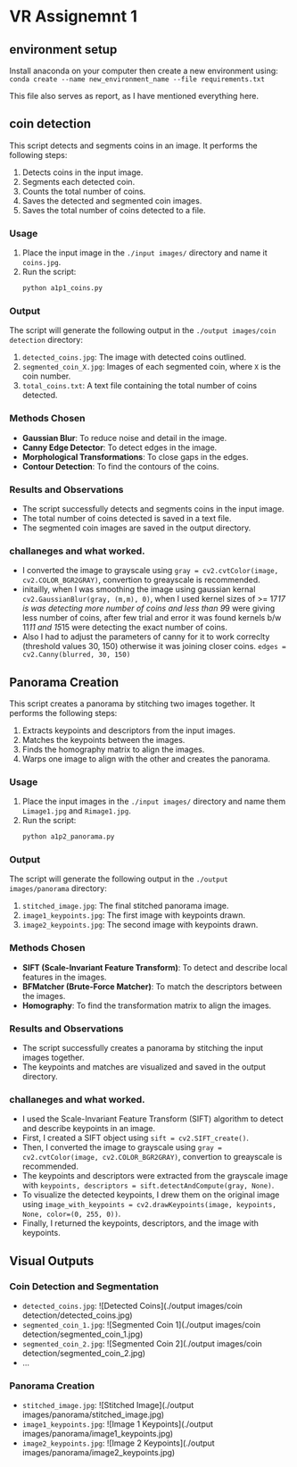 # VR Assignemnt 1 
## environment setup
Install anaconda on your computer
then create a new environment using:
`conda create --name new_environment_name --file requirements.txt`

This file also serves as report, as I have mentioned everything here.

## coin detection

This script detects and segments coins in an image. It performs the following steps:
1. Detects coins in the input image.
2. Segments each detected coin.
3. Counts the total number of coins.
4. Saves the detected and segmented coin images.
5. Saves the total number of coins detected to a file.

### Usage

1. Place the input image in the `./input images/` directory and name it `coins.jpg`.
2. Run the script:
    ```sh
    python a1p1_coins.py
    ```

### Output

The script will generate the following output in the `./output images/coin detection` directory:
1. `detected_coins.jpg`: The image with detected coins outlined.
2. `segmented_coin_X.jpg`: Images of each segmented coin, where `X` is the coin number.
3. `total_coins.txt`: A text file containing the total number of coins detected.

### Methods Chosen

- **Gaussian Blur**: To reduce noise and detail in the image.
- **Canny Edge Detector**: To detect edges in the image.
- **Morphological Transformations**: To close gaps in the edges.
- **Contour Detection**: To find the contours of the coins.

### Results and Observations

- The script successfully detects and segments coins in the input image.
- The total number of coins detected is saved in a text file.
- The segmented coin images are saved in the output directory.

### challaneges and what worked.

- I converted the image to grayscale using `gray = cv2.cvtColor(image, cv2.COLOR_BGR2GRAY)`, convertion to greayscale is recommended. 
- initailly, when I was smoothing the image using gaussian kernal `cv2.GaussianBlur(gray, (m,m), 0)`, when I used kernel sizes of >= 17*17 is was detecting more number of coins and less than 9*9 were giving less number of coins, after few trial and error it was found kernels b/w 11*11 and 15*15 were detecting the exact number of coins.
- Also I had to adjust the parameters of canny for it to work correclty (threshold values 30, 150) otherwise it was joining closer coins. `edges = cv2.Canny(blurred, 30, 150)`


## Panorama Creation
This script creates a panorama by stitching two images together. It performs the following steps:
1. Extracts keypoints and descriptors from the input images.
2. Matches the keypoints between the images.
3. Finds the homography matrix to align the images.
4. Warps one image to align with the other and creates the panorama.

### Usage

1. Place the input images in the `./input images/` directory and name them `Limage1.jpg` and `Rimage1.jpg`.
2. Run the script:
    ```sh
    python a1p2_panorama.py
    ```

### Output

The script will generate the following output in the `./output images/panorama` directory:
1. `stitched_image.jpg`: The final stitched panorama image.
2. `image1_keypoints.jpg`: The first image with keypoints drawn.
3. `image2_keypoints.jpg`: The second image with keypoints drawn.

### Methods Chosen

- **SIFT (Scale-Invariant Feature Transform)**: To detect and describe local features in the images.
- **BFMatcher (Brute-Force Matcher)**: To match the descriptors between the images.
- **Homography**: To find the transformation matrix to align the images.

### Results and Observations

- The script successfully creates a panorama by stitching the input images together.
- The keypoints and matches are visualized and saved in the output directory.

### challaneges and what worked.

- I used the Scale-Invariant Feature Transform (SIFT) algorithm to detect and describe keypoints in an image.
- First, I created a SIFT object using `sift = cv2.SIFT_create()`.
- Then, I converted the image to grayscale using `gray = cv2.cvtColor(image, cv2.COLOR_BGR2GRAY)`, convertion to greayscale is recommended. 
- The keypoints and descriptors were extracted from the grayscale image with `keypoints, descriptors = sift.detectAndCompute(gray, None)`.
- To visualize the detected keypoints, I drew them on the original image using `image_with_keypoints = cv2.drawKeypoints(image, keypoints, None, color=(0, 255, 0))`.
- Finally, I returned the keypoints, descriptors, and the image with keypoints.

## Visual Outputs

### Coin Detection and Segmentation

- `detected_coins.jpg`: ![Detected Coins](./output images/coin detection/detected_coins.jpg)
- `segmented_coin_1.jpg`: ![Segmented Coin 1](./output images/coin detection/segmented_coin_1.jpg)
- `segmented_coin_2.jpg`: ![Segmented Coin 2](./output images/coin detection/segmented_coin_2.jpg)
- ...

### Panorama Creation

- `stitched_image.jpg`: ![Stitched Image](./output images/panorama/stitched_image.jpg)
- `image1_keypoints.jpg`: ![Image 1 Keypoints](./output images/panorama/image1_keypoints.jpg)
- `image2_keypoints.jpg`: ![Image 2 Keypoints](./output images/panorama/image2_keypoints.jpg)
